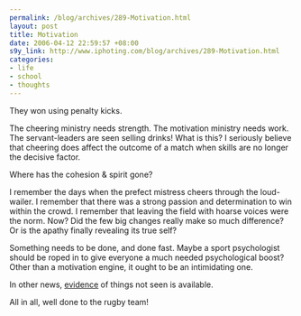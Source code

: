 ```yaml
--- 
permalink: /blog/archives/289-Motivation.html
layout: post
title: Motivation
date: 2006-04-12 22:59:57 +08:00
s9y_link: http://www.iphoting.com/blog/archives/289-Motivation.html
categories: 
- life
- school
- thoughts
---
```

<p class="whiteline"><p>They won using penalty kicks.</p>
</p><p class="whiteline"><p>The cheering ministry needs strength. The motivation ministry needs work. The servant-leaders are seen selling drinks! What is this? I seriously believe that cheering does affect the outcome of a match when skills are no longer the decisive factor.</p>
</p><p class="whiteline"><p>Where has the cohesion &amp; spirit gone?</p>
</p><p class="whiteline"><p>I remember the days when the prefect mistress cheers through the loud-wailer. I remember that there was a strong passion and determination to win within the crowd. I remember that leaving the field with hoarse voices were the norm. Now? Did the few big changes really make so much difference? Or is the apathy finally revealing its true self?</p>
</p><p class="whiteline"><p>Something needs to be done, and done fast. Maybe a sport psychologist should be roped in to give everyone a much needed psychological boost? Other than a motivation engine, it ought to be an intimidating one.</p>
</p><p class="whiteline"><p>In other news, <a onclick="_gaq.push(['_trackPageview', '/extlink/straitstimes.asia1.com.sg/forum/story/0,5562,384207,00.html?']);"  href="http://straitstimes.asia1.com.sg/forum/story/0,5562,384207,00.html?">evidence</a> of things not seen is available.</p>
</p><p class="break"><p>All in all, well done to the rugby team!</p></p>
